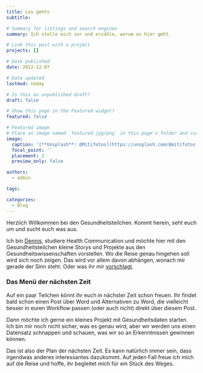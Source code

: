 ```yaml
---
title: Los gehts
subtitle:

# Summary for listings and search engines
summary: Ich stelle mich vor und erzähle, worum es hier geht.

# Link this post with a project
projects: []

# Date published
date: 2022-12-07

# Date updated
lastmod: today

# Is this an unpublished draft?
draft: false

# Show this page in the Featured widget?
featured: false

# Featured image
# Place an image named `featured.jpg/png` in this page's folder and customize its options here.
image:
  caption: '[**Unsplash**: @Mitifotos](https://unsplash.com/@mitifotos)'
  focal_point: ''
  placement: 2
  preview_only: false

authors:
  - admin

tags: 

categories:
  - Blog
---
```


Herzlich Willkommen bei den Gesundheitsteilchen. Kommt herein, seht euch um und sucht euch was aus.

Ich bin [Dennis](/about/), studiere Health Communication und möchte hier mit den Gesundheitsteilchen kleine Storys und Projekte aus den Gesundheitswissenschaften vorstellen. Wo die Reise genau hingehen soll wird sich noch zeigen. Das wird vor allem davon abhängen, wonach mir gerade der Sinn steht. Oder was ihr mir [vorschlagt](mailto:info@gesundheitsteilchen.de).

### Das Menü der nächsten Zeit

Auf ein paar Teilchen könnt ihr euch in nächster Zeit schon freuen. Ihr findet bald schon einen Post über Word und Alternativen zu Word, die vielleicht besser in euren Workflow passen (oder auch nicht) direkt über diesem Post.

Dann möchte ich gerne ein kleines Projekt mit Gesundheitsdaten starten. Ich bin mir noch nicht sicher, was es genau wird, aber wir werden uns einen Datensatz schnappen und schauen, was wir so an Erkenntnissen gewinnen können.

Das ist also der Plan der nächsten Zeit. Es kann natürlich immer sein, dass irgendwas anderes interessantes dazukommt. Auf jeden Fall freue ich mich auf die Reise und hoffe, ihr begleitet mich für ein Stück des Weges.